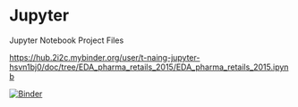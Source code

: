 # Jupyter
Jupyter Notebook Project Files

https://hub.2i2c.mybinder.org/user/t-naing-jupyter-hsvn1bj0/doc/tree/EDA_pharma_retails_2015/EDA_pharma_retails_2015.ipynb

[![Binder](https://mybinder.org/badge_logo.svg)](https://mybinder.org/v2/gh/T-Naing/Jupyter/main?urlpath=%2Fdoc%2Ftree%2FEDA_pharma_retails_2015%2FEDA_pharma_retails_2015.ipynb)
